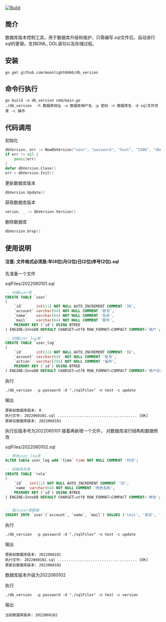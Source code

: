 [![Build](https://github.com/logerror/dbupgrade/actions/workflows/maven.yml/badge.svg?branch=release&event=push)](https://github.com/logerror/dbupgrade/actions/workflows/maven.yml)
## 简介

数据库版本控制工具，用于数据库升级和维护，只需编写.sql文件后，自动进行sql的更替。支持DML, DDL语句以及存储过程。

## 安装
    go get github.com/moonlight6666/db_version

## 命令行执行
```shell
go build -o db_version cmd/main.go
./db_version  -h 数据库地址 -u 数据库用户名 -p 密码 -n 数据库名 -d sql文件目录 -c 操作
```
## 代码调用
初始化
```go
dbVersion, err := NewDbVersion("user", "password", "host", "3306", "dbname", "sql文件目录")
if err != nil {
	panic(err)
}
defer dbVersion.Close()
err = dbVersion.Init()
```

更新数据库版本
```go
dbVersion.Update()
```

获取数据库版本
```go
verion, _ := dbVersion.Version()
```

删除数据库
```go
dbVersion.Drop()
```

## 使用说明
#### 注意: 文件格式必须是:年(4位)月(2位)日(2位)序号(2位).sql
先准备一个文件

sqlFiles/2022060101.sql
```sql
-- 创建user表
CREATE TABLE `user`
(
    `id`      int(11) NOT NULL AUTO_INCREMENT COMMENT 'ID',
    `account` varchar(64) NOT NULL COMMENT '账号',
    `name`    varchar(64) NOT NULL COMMENT '名称',
    `mail`    varchar(64) NOT NULL COMMENT '邮件',
    PRIMARY KEY (`id`) USING BTREE
) ENGINE=InnoDB DEFAULT CHARSET=utf8 ROW_FORMAT=COMPACT COMMENT='用户';

-- 创建user_log表
CREATE TABLE `user_log`
(
    `id`      int(11) NOT NULL AUTO_INCREMENT COMMENT 'ID',
    `account` varchar(64)  NOT NULL COMMENT '账号',
    `action`  varchar(256) NOT NULL COMMENT '操作',
    PRIMARY KEY (`id`) USING BTREE
) ENGINE=InnoDB DEFAULT CHARSET=utf8 ROW_FORMAT=COMPACT COMMENT='用户日志';
```
执行
```shell
./db_version  -p password -d "./sqlFiles" -n test -c update
```
输出
```shell
更新前数据库版本: 0
执行文件: 2022060101.sql .................................... [OK]
更新后数据库版本: 2022060101
```
执行后版本号为2022060101
接着再新增一个文件， 对数据库进行结构和数据修改

sqlFiles/2022060102.sql
```sql
-- 修改user_log表
ALTER table user_log add `time` time NOT NULL COMMENT '时间';

-- 创建角色表
CREATE TABLE `role`
(
    `id`   int(11) NOT NULL AUTO_INCREMENT COMMENT 'ID',
    `name` varchar(64) NOT NULL COMMENT '角色名称',
    PRIMARY KEY (`id`) USING BTREE
) ENGINE=InnoDB DEFAULT CHARSET=utf8 ROW_FORMAT=COMPACT COMMENT='角色';


-- 插入user表数据
INSERT INTO `user`(`account`, `name`, `mail`) VALUES ('test', '测试', 'test@qq.com');

```

执行
```shell
./db_version  -p password -d "./sqlFiles" -n test -c update
```
输出
```shell
更新前数据库版本: 2022060101
执行文件: 2022060102.sql .................................... [OK]
更新后数据库版本: 2022060102
```

数据库版本升级为2022060102


执行
```shell
./db_version  -p password -d "./sqlFiles" -n test -c version
```
输出
```shell
当前数据库版本: 2022060102
```